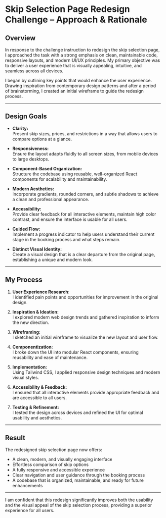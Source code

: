# Skip Selection Page Redesign Challenge – Approach & Rationale

## Overview

In response to the challenge instruction to redesign the skip selection page, I approached the task with a strong emphasis on clean, maintainable code, responsive layouts, and modern UI/UX principles. My primary objective was to deliver a user experience that is visually appealing, intuitive, and seamless across all devices.

I began by outlining key points that would enhance the user experience. Drawing inspiration from contemporary design patterns and after a period of brainstorming, I created an initial wireframe to guide the redesign process.

---

## Design Goals

- **Clarity:**  
  Present skip sizes, prices, and restrictions in a way that allows users to compare options at a glance.

- **Responsiveness:**  
  Ensure the layout adapts fluidly to all screen sizes, from mobile devices to large desktops.

- **Component-Based Organization:**  
  Structure the codebase using reusable, well-organized React components for scalability and maintainability.

- **Modern Aesthetics:**  
  Incorporate gradients, rounded corners, and subtle shadows to achieve a clean and professional appearance.

- **Accessibility:**  
  Provide clear feedback for all interactive elements, maintain high color contrast, and ensure the interface is usable for all users.

- **Guided Flow:**  
  Implement a progress indicator to help users understand their current stage in the booking process and what steps remain.

- **Distinct Visual Identity:**  
  Create a visual design that is a clear departure from the original page, establishing a unique and modern look.

---

## My Process

1. **User Experience Research:**  
   I identified pain points and opportunities for improvement in the original design.

2. **Inspiration & Ideation:**  
   I explored modern web design trends and gathered inspiration to inform the new direction.

3. **Wireframing:**  
   I sketched an initial wireframe to visualize the new layout and user flow.

4. **Componentization:**  
   I broke down the UI into modular React components, ensuring reusability and ease of maintenance.

5. **Implementation:**  
   Using Tailwind CSS, I applied responsive design techniques and modern visual styles.

6. **Accessibility & Feedback:**  
   I ensured that all interactive elements provide appropriate feedback and are accessible to all users.

7. **Testing & Refinement:**  
   I tested the design across devices and refined the UI for optimal usability and aesthetics.

---

## Result

The redesigned skip selection page now offers:

- A clean, modern, and visually engaging interface
- Effortless comparison of skip options
- A fully responsive and accessible experience
- Clear navigation and user guidance through the booking process
- A codebase that is organized, maintainable, and ready for future enhancements

---

I am confident that this redesign significantly improves both the usability and the visual appeal of the skip selection process, providing a superior experience for all users.
